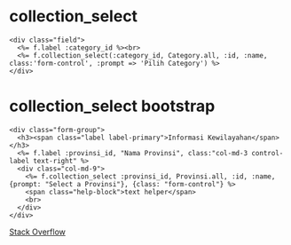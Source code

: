 # collection_select

	<div class="field">
      <%= f.label :category_id %><br>
      <%= f.collection_select(:category_id, Category.all, :id, :name, class:'form-control', :prompt => 'Pilih Category') %>
    </div>

# collection_select bootstrap

	<div class="form-group">
      <h3><span class="label label-primary">Informasi Kewilayahan</span></h3>
      <%= f.label :provinsi_id, "Nama Provinsi", class:"col-md-3 control-label text-right" %>
      <div class="col-md-9">
        <%= f.collection_select :provinsi_id, Provinsi.all, :id, :name, {prompt: "Select a Provinsi"}, {class: "form-control"} %>
        <span class="help-block">text helper</span>
        <br>
      </div>
    </div>

[Stack Overflow](http://stackoverflow.com/questions/18163621/rails-4-collection-select-not-inserting-class-attribute)        